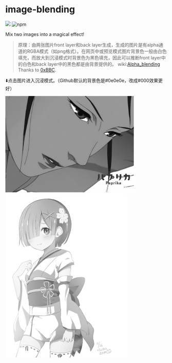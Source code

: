 # image-blending

![](https://img.shields.io/badge/python-2.7-blue.svg)
![npm](https://img.shields.io/npm/l/express.svg)


Mix two images into a magical effect!

> 原理：由两张图片front layer和back layer生成，生成的图片是有alpha通道的RGBA模式（如png格式）。在网页中或预览模式图片背景色一般由白色填充，而放大到沉浸模式时背景色为黑色填充，因此可以推断front layer中的白色和back layer中的黑色都是由背景提供的。
> wiki:<a href="https://en.wikipedia.org/wiki/Alpha_compositing#Alpha_blending">Alpha_blending</a>
Thanks to <a href = "https://blog.0xbbc.com/2016/09/magic-image-alpha-channel/">0xBBC</a>.

⬇️点击图片进入沉浸模式。（Github默认的背景色是#0e0e0e，改成#000效果更好）

<img src="https://github.com/yansixing/image-blending/blob/master/0.3.png?raw=true" width="400px" height="300px">
<br />
<img src="https://github.com/yansixing/image-blending/blob/master/almost-perfect.png?raw=true" width="379px" height="512px">
